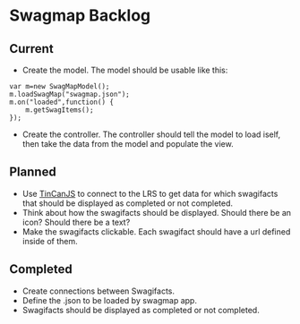Swagmap Backlog
===============

Current
-------

* Create the model. The model should be usable like this:
````
var m=new SwagMapModel();
m.loadSwagMap("swagmap.json");
m.on("loaded",function() {
    m.getSwagItems();
});
````
* Create the controller. The controller should tell the model to load iself, then take the data from the model and populate the view.

Planned
-------

* Use [TinCanJS](https://github.com/RusticiSoftware/TinCanJS) to connect to the LRS to get data for which swagifacts that should be displayed as completed or not completed.
* Think about how the swagifacts should be displayed. Should there be an icon? Should there be a text?
* Make the swagifacts clickable. Each swagifact should have a url defined inside of them.

Completed
---------
* Create connections between Swagifacts.
* Define the .json to be loaded by swagmap app.
* Swagifacts should be displayed as completed or not completed.
